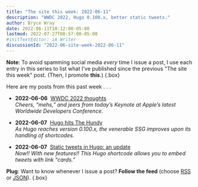```yaml
---
title: "The site this week: 2022-06-11"
description: "WWDC 2022, Hugo 0.100.x, better static tweets."
author: Bryce Wray
date: 2022-06-11T10:12:00-05:00
lastmod: 2022-07-27T08:57:00-05:00
#initTextEditor: iA Writer
discussionId: "2022-06-site-week-2022-06-11"
---
```


**Note**: To avoid spamming social media *every* time I issue a post, I use each entry in this series to list what I've published since the previous "The site this week" post. (Then, I promote **this**.)
{.box}

Here are my posts from this past week . . .

- <span class="sansSerif"><strong class="pokey">2022-06-06</strong></span>&nbsp;&nbsp;[WWDC 2022 thoughts](/posts/2022/06/wwdc-2022-thoughts/)\
*Cheers, “mehs,” and jeers from today’s Keynote at Apple’s latest Worldwide Developers Conference.*

- <span class="sansSerif"><strong class="pokey">2022-06-07</strong></span>&nbsp;&nbsp;[Hugo hits The Hundy](/posts/2022/06/hugo-hits-hundy/)\
*As Hugo reaches version 0.100.x, the venerable SSG improves upon its handling of shortcodes.*

- <span class="sansSerif"><strong class="pokey">2022-06-07</strong></span>&nbsp;&nbsp;[Static tweets in Hugo: an update](/posts/2022/06/static-tweets-hugo-update/)\
*Now!! With new features!! This Hugo shortcode allows you to embed tweets with link “cards.”*

**Plug**: Want to know whenever I issue a post? **Follow the feed** (choose [RSS](/index.xml) or [JSON](/index.json)).
{.box}
